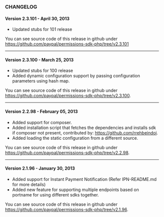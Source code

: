 ### CHANGELOG

#### Version 2.3.101 - April 30, 2013

   - Updated stubs for 101 release

You can see source code of this release in github under https://github.com/paypal/permissions-sdk-php/tree/v2.3.101

--------------------------------------------------------------------------------------------------

#### Version 2.3.100 - March 25, 2013
 
   - Updated stubs for 100 release
   - Added dynamic configuration support by passing configuration parameters using hash map.
	
You can see source code of this release in github under https://github.com/paypal/permissions-sdk-php/tree/v2.3.100.

--------------------------------------------------------------------------------------------------

#### Version 2.2.98 - February 05, 2013
 
   - Added support for composer.
   - Added installation script that fetches the dependencies and installs sdk if composer not present, contributed by: https://github.com/rrehbeindoi.
   - Added loading the static configuration from a different source.
	
You can see source code of this release in github under https://github.com/paypal/permissions-sdk-php/tree/v2.2.98.

--------------------------------------------------------------------------------------------------

#### Version 2.1.96 - January 30, 2013
 
   - Added support for Instant Payment Notification (Refer IPN-README.md for more details)
   - Added new feature for supporting multiple endpoints based on portname for using different sdks together.
	
You can see source code of this release in github under https://github.com/paypal/permissions-sdk-php/tree/v2.1.96.


